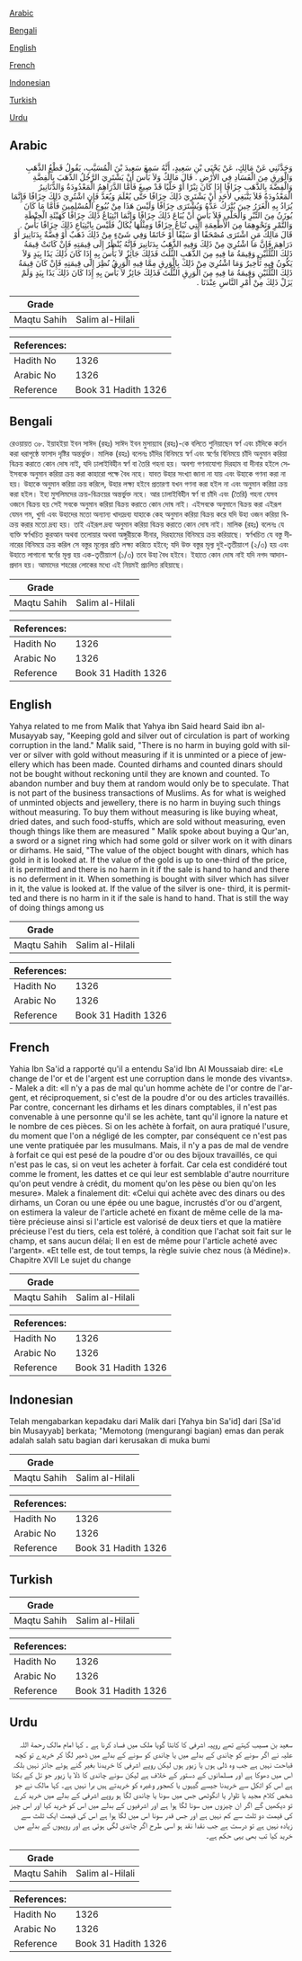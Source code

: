 [Arabic](#arabic)

[Bengali](#bengali)

[English](#english)

[French](#french)

[Indonesian](#indonesian)

[Turkish](#turkish)

[Urdu](#urdu)

## Arabic


<div dir="rtl" lang="ar" style={{fontSize:'larger',backgroundColor:'#f8f9fa',padding:20}}>
وَحَدَّثَنِي عَنْ مَالِكٍ، عَنْ يَحْيَى بْنِ سَعِيدٍ، أَنَّهُ سَمِعَ سَعِيدَ بْنَ الْمُسَيَّبِ، يَقُولُ قَطْعُ الذَّهَبِ وَالْوَرِقِ مِنَ الْفَسَادِ فِي الأَرْضِ ‏.‏ قَالَ مَالِكٌ وَلاَ بَأْسَ أَنْ يَشْتَرِيَ الرَّجُلُ الذَّهَبَ بِالْفِضَّةِ وَالْفِضَّةَ بِالذَّهَبِ جِزَافًا إِذَا كَانَ تِبْرًا أَوْ حَلْيًا قَدْ صِيغَ فَأَمَّا الدَّرَاهِمُ الْمَعْدُودَةُ وَالدَّنَانِيرُ الْمَعْدُودَةُ فَلاَ يَنْبَغِي لأَحَدٍ أَنْ يَشْتَرِيَ ذَلِكَ جِزَافًا حَتَّى يُعْلَمَ وَيُعَدَّ فَإِنِ اشْتُرِيَ ذَلِكَ جِزَافًا فَإِنَّمَا يُرَادُ بِهِ الْغَرَرُ حِينَ يُتْرَكُ عَدُّهُ وَيُشْتَرَى جِزَافًا وَلَيْسَ هَذَا مِنْ بُيُوعِ الْمُسْلِمِينَ فَأَمَّا مَا كَانَ يُوزَنُ مِنَ التِّبْرِ وَالْحَلْىِ فَلاَ بَأْسَ أَنْ يُبَاعَ ذَلِكَ جِزَافًا وَإِنَّمَا ابْتِيَاعُ ذَلِكَ جِزَافًا كَهَيْئَةِ الْحِنْطَةِ وَالتَّمْرِ وَنَحْوِهِمَا مِنَ الأَطْعِمَةِ الَّتِي تُبَاعُ جِزَافًا وَمِثْلُهَا يُكَالُ فَلَيْسَ بِابْتِيَاعِ ذَلِكَ جِزَافًا بَأْسٌ ‏.‏ قَالَ مَالِكٌ مَنِ اشْتَرَى مُصْحَفًا أَوْ سَيْفًا أَوْ خَاتَمًا وَفِي شَىْءٍ مِنْ ذَلِكَ ذَهَبٌ أَوْ فِضَّةٌ بِدَنَانِيرَ أَوْ دَرَاهِمَ فَإِنَّ مَا اشْتُرِيَ مِنْ ذَلِكَ وَفِيهِ الذَّهَبُ بِدَنَانِيرَ فَإِنَّهُ يُنْظَرُ إِلَى قِيمَتِهِ فَإِنْ كَانَتْ قِيمَةُ ذَلِكَ الثُّلُثَيْنِ وَقِيمَةُ مَا فِيهِ مِنَ الذَّهَبِ الثُّلُثَ فَذَلِكَ جَائِزٌ لاَ بَأْسَ بِهِ إِذَا كَانَ ذَلِكَ يَدًا بِيَدٍ وَلاَ يَكُونُ فِيهِ تَأْخِيرٌ وَمَا اشْتُرِيَ مِنْ ذَلِكَ بِالْوَرِقِ مِمَّا فِيهِ الْوَرِقُ نُظِرَ إِلَى قِيمَتِهِ فَإِنْ كَانَ قِيمَةُ ذَلِكَ الثُّلُثَيْنِ وَقِيمَةُ مَا فِيهِ مِنَ الْوَرِقِ الثُّلُثَ فَذَلِكَ جَائِزٌ لاَ بَأْسَ بِهِ إِذَا كَانَ ذَلِكَ يَدًا بِيَدٍ وَلَمْ يَزَلْ ذَلِكَ مِنْ أَمْرِ النَّاسِ عِنْدَنَا ‏.‏
</div>
<div style={{backgroundColor:'#f8f9fa',padding:20, marginBottom: 10}}><table> <thead> <tr> <th>Grade</th> <th></th> </tr> </thead> <tbody> <tr><td>Maqtu Sahih</td><td>Salim al-Hilali</td></tr></tbody></table><table> <thead> <tr> <th>References:</th> <th></th> </tr> </thead> <tbody><tr><td>Hadith No</td><td>1326</td></tr><tr><td>Arabic No</td><td>1326</td></tr><tr><td>Reference</td><td>Book 31 Hadith 1326</td></tr></tbody></table></div>

## Bengali


<div dir="ltr" lang="bn" style={{fontSize:'larger',backgroundColor:'#f8f9fa',padding:20}}>
রেওয়ায়ত ৩৮. ইয়াহইয়া ইবন সাঈদ (রহঃ) সাঈদ ইবন মুসায়্যাব (রহঃ)-কে বলিতে শুনিয়াছেন স্বর্ণ এবং চাঁদিকে কর্তন করা ধরাপৃষ্ঠে ফাসাদ দৃষ্টির অন্তর্ভুক্ত। মালিক (রহঃ) বলেনঃ চাঁদির বিনিময়ে স্বর্ণ এবং স্বর্ণের বিনিময়ে চাঁদি অনুমান করিয়া বিক্রয় করাতে কোন দোষ নাই, যদি ঢালাইবিহীন স্বর্ণ বা তৈরি গহনা হয়। অবশ্য গণনাযোগ্য দিরহাম বা দীনার হইলে সেইসবকে অনুমান করিয়া ক্রয় করা কাহারো পক্ষে বৈধ নহে। যাবত উহার সংখ্যা জানা না যায় এবং উহাকে গণনা করা না হয়। উহাকে অনুমান করিয়া ক্রয় করিলে, উহার লক্ষ্য হইবে প্রতারণা যখন গণনা করা হইল না এবং অনুমান করিয়া ক্রয় করা হইল। ইহা মুসলিমদের ক্রয়-বিক্রয়ের অন্তর্ভুক্ত নহে। আর ঢালাইবিহীন স্বর্ণ বা চাঁদি এবং (তৈরি) গহনা যেসব ওজনে বিক্রয় হয় সেই সবকে অনুমান করিয়া বিক্রয় করাতে কোন দোষ নাই। এইসবকে অনুমানে বিক্রয় করা এইরূপ যেমন গম, খুর্মা এবং উহাদের মতো অন্যান্য খাদ্যদ্রব্য যাহাকে কেহ অনুমান করিয়া বিক্রয় করে যদি উহা ওজন করিয়া বিক্রয় করার মতো দ্রব্য হয়। তাই এইরূপ দ্রব্য অনুমান করিয়া বিক্রয় করাতে কোন দোষ নাই। মালিক (রহঃ) বলেনঃ যে ব্যক্তি স্বর্ণখচিত কুরআন অথবা তলোয়ার অথবা অঙ্গুরীয়কে দীনার, দিরহামের বিনিময়ে ক্রয় করিয়াছে। স্বর্ণখচিত যে বস্তু দীনারের বিনিময়ে ক্রয় করিল সে বস্তুর মূল্যের প্রতি লক্ষ্য করিতে হইবে; যদি উক্ত বস্তুর মূল্য দুই-তৃতীয়াংশ (২/৩) হয় এবং উহাতে লাগানো স্বর্ণের মূল্য হয় এক-তৃতীয়াংশ (১/৩) তবে উহা বৈধ হইবে। ইহাতে কোন দোষ নাই যদি নগদ আদান-প্রদান হয়। আমাদের শহরের লোকের মধ্যে এই নিয়মই প্রচলিত রহিয়াছে।
</div>
<div style={{backgroundColor:'#f8f9fa',padding:20, marginBottom: 10}}><table> <thead> <tr> <th>Grade</th> <th></th> </tr> </thead> <tbody> <tr><td>Maqtu Sahih</td><td>Salim al-Hilali</td></tr></tbody></table><table> <thead> <tr> <th>References:</th> <th></th> </tr> </thead> <tbody><tr><td>Hadith No</td><td>1326</td></tr><tr><td>Arabic No</td><td>1326</td></tr><tr><td>Reference</td><td>Book 31 Hadith 1326</td></tr></tbody></table></div>

## English


<div dir="ltr" lang="en" style={{fontSize:'larger',backgroundColor:'#f8f9fa',padding:20}}>
Yahya related to me from Malik that Yahya ibn Said heard Said ibn al-Musayyab say, "Keeping gold and silver out of circulation is part of working corruption in the land." Malik said, "There is no harm in buying gold with silver or silver with gold without measuring if it is unminted or a piece of jewellery which has been made. Counted dirhams and counted dinars should not be bought without reckoning until they are known and counted. To abandon number and buy them at random would only be to speculate. That is not part of the business transactions of Muslims. As for what is weighed of unminted objects and jewellery, there is no harm in buying such things without measuring. To buy them without measuring is like buying wheat, dried dates, and such food-stuffs, which are sold without measuring, even though things like them are measured " Malik spoke about buying a Qur'an, a sword or a signet ring which had some gold or silver work on it with dinars or dirhams. He said, "The value of the object bought with dinars, which has gold in it is looked at. If the value of the gold is up to one-third of the price, it is permitted and there is no harm in it if the sale is hand to hand and there is no deferment in it. When something is bought with silver which has silver in it, the value is looked at. If the value of the silver is one- third, it is permitted and there is no harm in it if the sale is hand to hand. That is still the way of doing things among us
</div>
<div style={{backgroundColor:'#f8f9fa',padding:20, marginBottom: 10}}><table> <thead> <tr> <th>Grade</th> <th></th> </tr> </thead> <tbody> <tr><td>Maqtu Sahih</td><td>Salim al-Hilali</td></tr></tbody></table><table> <thead> <tr> <th>References:</th> <th></th> </tr> </thead> <tbody><tr><td>Hadith No</td><td>1326</td></tr><tr><td>Arabic No</td><td>1326</td></tr><tr><td>Reference</td><td>Book 31 Hadith 1326</td></tr></tbody></table></div>

## French


<div dir="ltr" lang="fr" style={{fontSize:'larger',backgroundColor:'#f8f9fa',padding:20}}>
Yahia Ibn Sa'id a rapporté qu'il a entendu Sa'id Ibn Al Moussaiab dire: «Le change de l'or et de l'argent est une corruption dans le monde des vivants». - Malek a dit: «Il n'y a pas de mal qu'un homme achète de l'or contre de l'argent, et réciproquement, si c'est de la poudre d'or ou des articles travaillés. Par contre, concernant les dirhams et les dinars comptables, il n'est pas convenable à une personne qu'il se les achète, tant qu'il ignore la nature et le nombre de ces pièces. Si on les achète à forfait, on aura pratiqué l'usure, du moment que l'on a négligé de les compter, par conséquent ce n'est pas une vente pratiquée par les musulmans. Mais, il n'y a pas de mal de vendre à forfait ce qui est pesé de la poudre d'or ou des bijoux travaillés, ce qui n'est pas le cas, si on veut les acheter à forfait. Car cela est condidéré tout comme le froment, les dattes et ce qui leur est semblable d'autre nourriture qu'on peut vendre à crédit, du moment qu'on les pèse ou bien qu'on les mesure». Malek a finalement dit: «Celui qui achète avec des dinars ou des dirhams, un Coran ou une épée ou une bague, incrustés d'or ou d'argent, on estimera la valeur de l'article acheté en fixant de même celle de la matière précieuse ainsi si l'article est valorisé de deux tiers et que la matière précieuse l'est du tiers, cela est toléré, à condition que l'achat soit fait sur le champ, et sans aucun délai; II en est de même pour l'article acheté avec l'argent». «Et telle est, de tout temps, la règle suivie chez nous (à Médine)». Chapitre XVII Le sujet du change
</div>
<div style={{backgroundColor:'#f8f9fa',padding:20, marginBottom: 10}}><table> <thead> <tr> <th>Grade</th> <th></th> </tr> </thead> <tbody> <tr><td>Maqtu Sahih</td><td>Salim al-Hilali</td></tr></tbody></table><table> <thead> <tr> <th>References:</th> <th></th> </tr> </thead> <tbody><tr><td>Hadith No</td><td>1326</td></tr><tr><td>Arabic No</td><td>1326</td></tr><tr><td>Reference</td><td>Book 31 Hadith 1326</td></tr></tbody></table></div>

## Indonesian


<div dir="ltr" lang="id" style={{fontSize:'larger',backgroundColor:'#f8f9fa',padding:20}}>
Telah mengabarkan kepadaku dari Malik dari [Yahya bin Sa'id] dari [Sa'id bin Musayyab] berkata; "Memotong (mengurangi bagian) emas dan perak adalah salah satu bagian dari kerusakan di muka bumi
</div>
<div style={{backgroundColor:'#f8f9fa',padding:20, marginBottom: 10}}><table> <thead> <tr> <th>Grade</th> <th></th> </tr> </thead> <tbody> <tr><td>Maqtu Sahih</td><td>Salim al-Hilali</td></tr></tbody></table><table> <thead> <tr> <th>References:</th> <th></th> </tr> </thead> <tbody><tr><td>Hadith No</td><td>1326</td></tr><tr><td>Arabic No</td><td>1326</td></tr><tr><td>Reference</td><td>Book 31 Hadith 1326</td></tr></tbody></table></div>

## Turkish


<div dir="ltr" lang="tr" style={{fontSize:'larger',backgroundColor:'#f8f9fa',padding:20}}>

</div>
<div style={{backgroundColor:'#f8f9fa',padding:20, marginBottom: 10}}><table> <thead> <tr> <th>Grade</th> <th></th> </tr> </thead> <tbody> <tr><td>Maqtu Sahih</td><td>Salim al-Hilali</td></tr></tbody></table><table> <thead> <tr> <th>References:</th> <th></th> </tr> </thead> <tbody><tr><td>Hadith No</td><td>1326</td></tr><tr><td>Arabic No</td><td>1326</td></tr><tr><td>Reference</td><td>Book 31 Hadith 1326</td></tr></tbody></table></div>

## Urdu


<div dir="rtl" lang="ur" style={{fontSize:'larger',backgroundColor:'#f8f9fa',padding:20}}>
سعید بن مسیب کہتے تھے روپیہ اشرفی کا کانٹا گویا ملک میں فساد کرنا ہے ۔ کہا امام مالک رحمة اللہ علیہ نے اگر سونے کو چاندی کے بدلے میں یا چاندی کو سونے کے بدلے میں ڈھیر لگا کر خریدے تو کچھ قباحت نہیں ہے جب وہ ڈلی ہوں یا زیور ہوں لیکن روپے اشرفی کا خریدنا بغیر گنے ہوئے جائز نہیں بلکہ اس میں دھوکا ہے اور مسلمانوں کے دستور کے خلاف ہے لیکن سونے چاندی کا ڈلا یا زیور جو تل کے بکتا ہے اس کو اٹکل سے خریدنا جیسے گیہوں یا کھجور وغیرہ کو خریدتے ہیں برا نہیں ہے۔ کہا مالک نے جو شخص کلام مجید یا تلوار یا انگوٹھی جس میں سونا یا چاندی لگا ہو روپے اشرفی کے بدلے میں خرید کرے تو دیکھیں گے اگر ان چیزوں میں سونا لگا ہوا ہے اور اشرفیوں کے بدلے میں اس کو خرید کیا اور اس چیز کی قیمت دو ثلث سے کم نہیں ہے اور جس قدر سونا اس میں لگا ہوا ہے اس کی قیمت ایک ثلث سے زیادہ نہیں ہے تو درست ہے جب نقدا نقد ہو اسی طرح اگر چاندی لگی ہوئی ہے اور روپیوں کے بدلے میں خرید کیا تب بھی یہی حکم ہے۔
</div>
<div style={{backgroundColor:'#f8f9fa',padding:20, marginBottom: 10}}><table> <thead> <tr> <th>Grade</th> <th></th> </tr> </thead> <tbody> <tr><td>Maqtu Sahih</td><td>Salim al-Hilali</td></tr></tbody></table><table> <thead> <tr> <th>References:</th> <th></th> </tr> </thead> <tbody><tr><td>Hadith No</td><td>1326</td></tr><tr><td>Arabic No</td><td>1326</td></tr><tr><td>Reference</td><td>Book 31 Hadith 1326</td></tr></tbody></table></div>